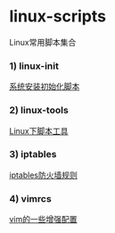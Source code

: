 # linux-scripts
Linux常用脚本集合

### 1) linux-init
[系统安装初始化脚本](./linux-init)

### 2) linux-tools
[Linux下脚本工具](./linux-tools)

### 3) iptables
[iptables防火墙规则](./iptables)

### 4) vimrcs
[vim的一些增强配置](./vimrcs/vimrc.vim)

